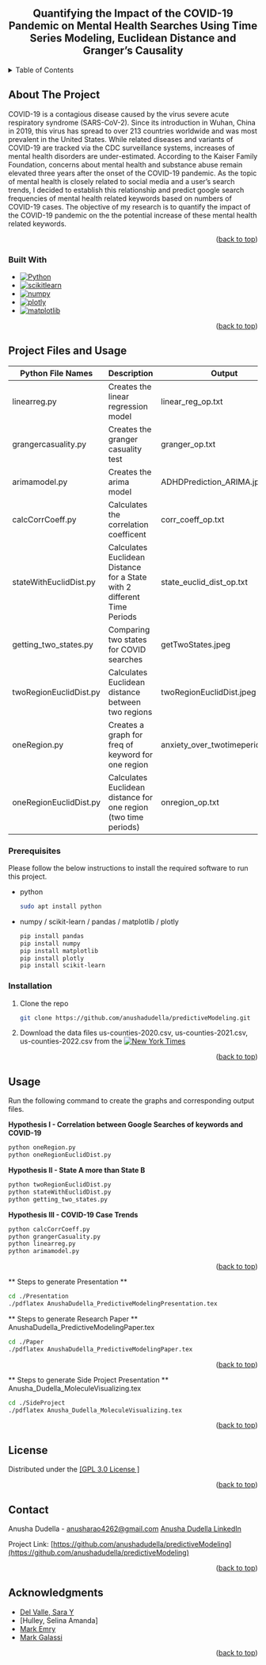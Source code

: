 <br />
<a name="readme-top"></a>
<div align="center">

<h2 align="center">Quantifying the Impact of the COVID-19 Pandemic on Mental Health
Searches Using Time Series Modeling, Euclidean Distance and
Granger’s Causality</h2>
</div>



<!-- TABLE OF CONTENTS -->
<details>
  <summary>Table of Contents</summary>
  <ol>
    <li>
      <a href="#about-the-project">About The Project</a>
      <ul>
        <li><a href="#built-with">Built With</a></li>
      </ul>
    </li>
    <li>
      <a href="#getting-started">Getting Started</a>
      <ul>
        <li><a href="#prerequisites">Prerequisites</a></li>
        <li><a href="#installation">Installation</a></li>
      </ul>
    </li>
    <li><a href="#usage">Usage</a></li>
    <li><a href="#contributing">Contributing</a></li>
    <li><a href="#contact">Contact</a></li>
    <li><a href="#acknowledgments">Acknowledgments</a></li>
  </ol>
</details>



<!-- ABOUT THE PROJECT -->
## About The Project

COVID-19 is a contagious disease caused by the virus severe acute respiratory syndrome (SARS-CoV-2). Since its
introduction in Wuhan, China in 2019, this virus has spread to over 213 countries worldwide and was most
prevalent in the United States. While related diseases and variants of COVID-19 are tracked via the CDC
surveillance systems, increases of mental health disorders are under-estimated. According to the Kaiser Family
Foundation, concerns about mental health and substance abuse remain elevated three years after the onset of the
COVID-19 pandemic. As the topic of mental health is closely related to social media and a user’s search trends, I
decided to establish this relationship and predict google search frequencies of mental health related keywords based
on numbers of COVID-19 cases. The objective of my research is to quantify the impact of the COVID-19 pandemic
on the the potential increase of these mental health related keywords.
<p align="right">(<a href="#readme-top">back to top</a>)</p>



### Built With

* [![Python][python.com]][python-url]
* [![scikitlearn][scikitlearn.com]][scikitlearn-url]
* [![numpy][numpy.com]][numpy-url]
* [![plotly][plotly.com]][plotly-url]
* [![matplotlib][matplotlib.com]][matplotlib-url]




<p align="right">(<a href="#readme-top">back to top</a>)</p>



<!-- GETTING STARTED -->
## Project Files and Usage

| **Python File Names**  | **Description**                                                         | **Output**                       | **Input**           | Hypothesis | **** |
|------------------------|-------------------------------------------------------------------------|----------------------------------|----------------------|------------|------|
| linearreg.py           | Creates the linear regression model                                     | linear_reg_op.txt                | us_counties_2020.csv, us_counties_2021.csv, us_counties_2022.csv | III        |      |    
| grangercasuality.py    | Creates the granger casuality test                                      | granger_op.txt                   | us_counties_2020.csv, us_counties_2021.csv, us_counties_2022.csv | III        |      |  
| arimamodel.py          | Creates the arima model                                                 | ADHDPrediction_ARIMA.jpeg        | us_counties_2020.csv, us_counties_2021.csv, us_counties_2022.csv | III        |      |  
| calcCorrCoeff.py       | Calculates the correlation coefficent                                   | corr_coeff_op.txt                | us_counties_2020.csv, us_counties_2021.csv, us_counties_2022.csv | III        |      |
| stateWithEuclidDist.py | Calculates Euclidean Distance for a State with 2 different Time Periods | state_euclid_dist_op.txt         | us_counties_2020.csv, us_counties_2021.csv, us_counties_2022.csv | II         |      |   
| getting_two_states.py  | Comparing two states for COVID searches                                 | getTwoStates.jpeg                | us_counties_2020.csv, us_counties_2021.csv, us_counties_2022.csv | II         |      |   
| twoRegionEuclidDist.py | Calculates Euclidean distance between two regions                       | twoRegionEuclidDist.jpeg         | us_counties_2020.csv, us_counties_2021.csv, us_counties_2022.csv | II         |      |      
| oneRegion.py           | Creates a graph for freq of keyword for one region                      | anxiety_over_twotimeperiods.jpeg | us_counties_2020.csv, us_counties_2021.csv, us_counties_2022.csv | I          |      |      
| oneRegionEuclidDist.py | Calculates Euclidean distance for one region (two time periods)         | onregion_op.txt                  | us_counties_2020.csv, us_counties_2021.csv, us_counties_2022.csv | I          |      |      

                   

### Prerequisites

Please follow the below instructions to install the required software to run this project.

* python
  ```sh
  sudo apt install python
  ```
* numpy / scikit-learn / pandas / matplotlib / plotly 
  ```sh
  pip install pandas
  pip install numpy
  pip install matplotlib
  pip install plotly
  pip install scikit-learn
  ```

### Installation

1. Clone the repo
   ```sh
   git clone https://github.com/anushadudella/predictiveModeling.git
   ```
2. Download the data files us-counties-2020.csv, us-counties-2021.csv, us-counties-2022.csv from the [![New York Times][newyorktimes.com]][newyorktimes-url]


<p align="right">(<a href="#readme-top">back to top</a>)</p>



<!-- USAGE EXAMPLES -->
## Usage

Run the following command to create the graphs and corresponding output files.

**Hypothesis I - Correlation between Google Searches of keywords and COVID-19**
   ```sh
   python oneRegion.py
   python oneRegionEuclidDist.py
   ```

**Hypothesis II - State A more than State B**
   ```sh
   python twoRegionEuclidDist.py
   python stateWithEuclidDist.py
   python getting_two_states.py
   ```

**Hypothesis III - COVID-19 Case Trends**
   ```sh
   python calcCorrCoeff.py
   python grangerCasuality.py
   python linearreg.py
   python arimamodel.py
 
   ```
<p align="right">(<a href="#readme-top">back to top</a>)</p>

** Steps to generate Presentation **

   ```sh
   cd ./Presentation
   ./pdflatex AnushaDudella_PredictiveModelingPresentation.tex  
 
   ```

** Steps to generate Research Paper **
AnushaDudella_PredictiveModelingPaper.tex
   ```sh
   cd ./Paper
   ./pdflatex AnushaDudella_PredictiveModelingPaper.tex  
 
   ```
<p align="right">(<a href="#readme-top">back to top</a>)</p>

** Steps to generate Side Project Presentation **
Anusha_Dudella_MoleculeVisualizing.tex
   ```sh
   cd ./SideProject
   ./pdflatex Anusha_Dudella_MoleculeVisualizing.tex 
 
   ```
<p align="right">(<a href="#readme-top">back to top</a>)</p>

<!-- LICENSE -->
## License

Distributed under the [[GPL 3.0 License ]](https://www.gnu.org/licenses/gpl-3.0.en.html)

<p align="right">(<a href="#readme-top">back to top</a>)</p>

<!-- CONTACT -->
## Contact

Anusha Dudella  - anusharao4262@gmail.com
[Anusha Dudella LinkedIn][linkedin-url]


Project Link: [https://github.com/anushadudella/predictiveModeling](https://github.com/anushadudella/predictiveModeling)

<p align="right">(<a href="#readme-top">back to top</a>)</p>



<!-- ACKNOWLEDGMENTS -->
## Acknowledgments

* [Del Valle, Sara Y][sarah-url]
* [Hulley, Selina Amanda]
* [Mark Emry][emry-url]
* [Mark Galassi][galassi-url]

<p align="right">(<a href="#readme-top">back to top</a>)</p>



<!-- MARKDOWN LINKS & IMAGES -->
<!-- https://www.markdownguide.org/basic-syntax/#reference-style-links -->
[plotly.com]: https://img.shields.io/badge/plotly-563D7C?style=for-the-badge&logo=plotly&logoColor=white
[plotly-url]: https://plotly.com
[contributors-shield]: https://img.shields.io/github/contributors/github_username/repo_name.svg?style=for-the-badge
[contributors-url]: https://github.com/github_username/repo_name/graphs/contributors
[forks-shield]: https://img.shields.io/github/forks/github_username/repo_name.svg?style=for-the-badge
[forks-url]: https://github.com/github_username/repo_name/network/members
[stars-shield]: https://img.shields.io/github/stars/github_username/repo_name.svg?style=for-the-badge
[stars-url]: https://github.com/github_username/repo_name/stargazers
[issues-shield]: https://img.shields.io/github/issues/github_username/repo_name.svg?style=for-the-badge
[issues-url]: https://github.com/github_username/repo_name/issues
[license-shield]: https://img.shields.io/github/license/github_username/repo_name.svg?style=for-the-badge
[license-url]: https://github.com/github_username/repo_name/blob/master/LICENSE.txt
[linkedin-shield]: https://img.shields.io/badge/-LinkedIn-black.svg?style=for-the-badge&logo=linkedin&colorB=555
[linkedin-url]: https://linkedin.com/in/AnushaDudella
[numpy.com]: https://img.shields.io/badge/numpy-0769AD?style=for-the-badge&logo=numpy&logoColor=white
[numpy-url]: https://numpy.org
[python.com]: https://img.shields.io/badge/python-0769AD?style=for-the-badge&logo=python&logoColor=white
[python-url]: https://python.org
[scikitlearn.com]: https://img.shields.io/badge/scikitlearn-0769AD?style=for-the-badge&logo=scikitlearn&logoColor=white
[scikitlearn-url]: https://scikitlearn.org
[matplotlib.com]: https://img.shields.io/badge/matplotlib-0769AD?style=for-the-badge&logo=matplotlib&logoColor=white
[matplotlib-url]: https://matplotlib.org
[newyorktimes.com]: https://img.shields.io/badge/newyorktimes-0769AD?style=for-the-badge&logo=newyorktimes&logoColor=white
[newyorktimes-url]: https://newyorktimes.com
[galassi-url]: https://galassi.org
[sarah-url]: https://public.lanl.gov/sdelvall/
[emry-url]: https://mcneil.roundrockisd.org/team/mark-emry/


